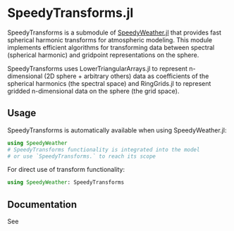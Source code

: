 # SpeedyTransforms.jl

SpeedyTransforms is a submodule of [SpeedyWeather.jl](https://github.com/SpeedyWeather/SpeedyWeather.jl) that provides fast spherical harmonic transforms for atmospheric modeling. This module implements efficient algorithms for transforming data between spectral (spherical harmonic) and gridpoint representations on the sphere.

SpeedyTransforms uses LowerTriangularArrays.jl to represent
n-dimensional (2D sphere + arbitrary others) data as coefficients
of the spherical harmonics (the spectral space) and RingGrids.jl
to represent gridded n-dimensional data on the sphere (the grid space).

## Usage

SpeedyTransforms is automatically available when using SpeedyWeather.jl:

```julia
using SpeedyWeather
# SpeedyTransforms functionality is integrated into the model
# or use `SpeedyTransforms.` to reach its scope
```

For direct use of transform functionality:

```julia
using SpeedyWeather: SpeedyTransforms
```

## Documentation

See 